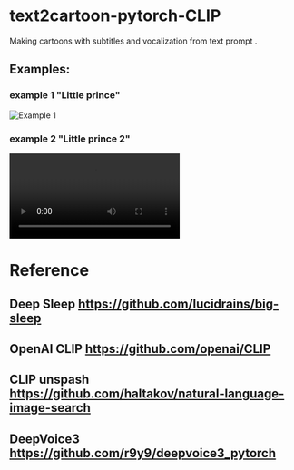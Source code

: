 # text2cartoon-pytorch-CLIP
Making cartoons with subtitles and vocalization from text prompt . 

## Examples:

### example 1 "Little prince"
![Example 1](https://github.com/ZackPashkin/text2cartoon-pytorch-CLIP/blob/main/examples/little_prince%20(1).gif)


### example 2 "Little prince 2"
![Example 2](https://github.com/ZackPashkin/text2cartoon-pytorch-CLIP/blob/main/examples/res_short.mp4)



# Reference
##  Deep Sleep https://github.com/lucidrains/big-sleep
## OpenAI CLIP https://github.com/openai/CLIP
## CLIP unspash https://github.com/haltakov/natural-language-image-search
## DeepVoice3 https://github.com/r9y9/deepvoice3_pytorch


